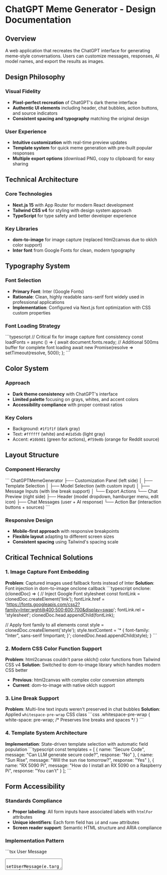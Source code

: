 # ChatGPT Meme Generator - Design Documentation

## Overview
A web application that recreates the ChatGPT interface for generating meme-style conversations. Users can customize messages, responses, AI model names, and export the results as images.

## Design Philosophy

### Visual Fidelity
- **Pixel-perfect recreation** of ChatGPT's dark theme interface
- **Authentic UI elements** including header, chat bubbles, action buttons, and source indicators
- **Consistent spacing and typography** matching the original design

### User Experience
- **Intuitive customization** with real-time preview updates
- **Template system** for quick meme generation with pre-built popular responses
- **Multiple export options** (download PNG, copy to clipboard) for easy sharing

## Technical Architecture

### Core Technologies
- **Next.js 15** with App Router for modern React development
- **Tailwind CSS v4** for styling with design system approach
- **TypeScript** for type safety and better developer experience

### Key Libraries
- **dom-to-image** for image capture (replaced html2canvas due to oklch color support)
- **Inter font** from Google Fonts for clean, modern typography

## Typography System

### Font Selection
- **Primary Font**: Inter (Google Fonts)
- **Rationale**: Clean, highly readable sans-serif font widely used in professional applications
- **Implementation**: Configured via Next.js font optimization with CSS custom properties

### Font Loading Strategy
\`\`\`typescript
// Critical fix for image capture font consistency
const loadFonts = async () => {
  await document.fonts.ready;
  // Additional 500ms buffer for complete font loading
  await new Promise(resolve => setTimeout(resolve, 500));
};
\`\`\`

## Color System

### Approach
- **Dark theme consistency** with ChatGPT's interface
- **Limited palette** focusing on grays, whites, and accent colors
- **Accessibility compliance** with proper contrast ratios

### Key Colors
- Background: `#1f1f1f` (dark gray)
- Text: `#ffffff` (white) and `#d1d5db` (light gray)
- Accent: `#10b981` (green for actions), `#f59e0b` (orange for Reddit source)

## Layout Structure

### Component Hierarchy
\`\`\`
ChatGPTMemeGenerator
├── Customization Panel (left side)
│   ├── Template Selection
│   ├── Model Selection (with custom input)
│   ├── Message Inputs (with line break support)
│   └── Export Actions
└── Chat Preview (right side)
    ├── Header (model dropdown, hamburger menu, edit icon)
    ├── Chat Messages (user + AI response)
    └── Action Bar (interaction buttons + sources)
\`\`\`

### Responsive Design
- **Mobile-first approach** with responsive breakpoints
- **Flexible layout** adapting to different screen sizes
- **Consistent spacing** using Tailwind's spacing scale

## Critical Technical Solutions

### 1. Image Capture Font Embedding
**Problem**: Captured images used fallback fonts instead of Inter
**Solution**: Font injection in dom-to-image onclone callback
\`\`\`typescript
onclone: (clonedDoc) => {
  // Inject Google Font stylesheet
  const fontLink = clonedDoc.createElement('link');
  fontLink.href = 'https://fonts.googleapis.com/css2?family=Inter:wght@400;500;600;700&display=swap';
  fontLink.rel = 'stylesheet';
  clonedDoc.head.appendChild(fontLink);
  
  // Apply font family to all elements
  const style = clonedDoc.createElement('style');
  style.textContent = '* { font-family: "Inter", sans-serif !important; }';
  clonedDoc.head.appendChild(style);
}
\`\`\`

### 2. Modern CSS Color Function Support
**Problem**: html2canvas couldn't parse oklch() color functions from Tailwind CSS v4
**Solution**: Switched to dom-to-image library which handles modern CSS better
- **Previous**: html2canvas with complex color conversion attempts
- **Current**: dom-to-image with native oklch support

### 3. Line Break Support
**Problem**: Multi-line text inputs weren't preserved in chat bubbles
**Solution**: Applied `whitespace-pre-wrap` CSS class
\`\`\`css
.whitespace-pre-wrap {
  white-space: pre-wrap; /* Preserves line breaks and spaces */
}
\`\`\`

### 4. Template System Architecture
**Implementation**: State-driven template selection with automatic field population
\`\`\`typescript
const templates = [
  { name: "Secure Code", message: "Can LLM generate secure code?", response: "No" },
  { name: "Sun Rise", message: "Will the sun rise tomorrow?", response: "Yes" },
  { name: "RX 5090 Pi", message: "How do I install an RX 5090 on a Raspberry Pi", response: "You can't" }
];
\`\`\`

## Form Accessibility

### Standards Compliance
- **Proper labeling**: All form inputs have associated labels with `htmlFor` attributes
- **Unique identifiers**: Each form field has `id` and `name` attributes
- **Screen reader support**: Semantic HTML structure and ARIA compliance

### Implementation Pattern
\`\`\`tsx
<label htmlFor="userMessage" className="block text-sm font-medium mb-2">
  User Message
</label>
<textarea
  id="userMessage"
  name="userMessage"
  value={userMessage}
  onChange={(e) => setUserMessage(e.target.value)}
/>
\`\`\`

## Export Functionality

### Image Generation
- **High quality**: 2x pixel ratio for crisp images
- **Proper dimensions**: Uses offsetWidth/offsetHeight for accurate capture
- **Background handling**: Explicit white background for consistency

### User Experience
- **Dual export options**: Download file + copy to clipboard
- **Loading states**: Visual feedback during image generation
- **Error handling**: Graceful fallbacks with user-friendly messages

## Performance Considerations

### Font Loading
- **Preload strategy**: Next.js font optimization with `display: 'swap'`
- **Fallback fonts**: System font stack as backup
- **Loading detection**: Await `document.fonts.ready` before image capture

### Image Capture Optimization
- **Efficient rendering**: Only capture when needed (user action)
- **Memory management**: Proper cleanup of generated image data
- **Error boundaries**: Graceful handling of capture failures

## Future Enhancement Opportunities

### Features
- **Custom themes**: Light mode support, color customization
- **Advanced templates**: More meme formats, conversation chains
- **Export formats**: SVG, PDF, different image sizes
- **Sharing integration**: Direct social media posting

### Technical Improvements
- **Caching**: Template and font caching for better performance
- **Offline support**: Service worker for offline functionality
- **Animation**: Smooth transitions and micro-interactions

## Lessons Learned

### Library Selection
- **Modern CSS support** is crucial for contemporary web applications
- **Font embedding** requires special handling in image capture scenarios
- **Accessibility** should be built-in from the start, not retrofitted

### Development Process
- **Iterative testing** of image capture across different browsers
- **Real-world usage** testing reveals edge cases not caught in development
- **Documentation** of technical decisions saves time in future iterations

---

*This documentation serves as a comprehensive reference for understanding the design decisions, technical solutions, and architectural choices made during the development of the ChatGPT Meme Generator.*
